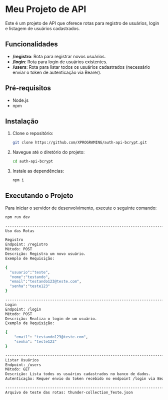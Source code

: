 # Meu Projeto de API

Este é um projeto de API que oferece rotas para registro de usuários, login e listagem de usuários cadastrados.

## Funcionalidades

- **/registro**: Rota para registrar novos usuários.
- **/login**: Rota para login de usuários existentes.
- **/users**: Rota para listar todos os usuários cadastrados (necessário enviar o token de autenticação via Bearer).

## Pré-requisitos

- Node.js
- npm

## Instalação

1. Clone o repositório:
    ```bash
    git clone https://github.com/XPROGRAMING/auth-api-bcrypt.git
    ```
2. Navegue até o diretório do projeto:
    ```bash
    cd auth-api-bcrypt
    ```
3. Instale as dependências:
    ```bash
    npm i
    ```

## Executando o Projeto

Para iniciar o servidor de desenvolvimento, execute o seguinte comando:
```bash
npm run dev

------------------------------------------------------------------------
Uso das Rotas

Registro
Endpoint: /registro
Método: POST
Descrição: Registra um novo usuário.
Exemplo de Requisição:

{
  "usuario":"teste",
  "nome":"testando",
  "email":"testando123@teste.com",
  "senha":"teste123"
}

------------------------------------------------------------------------
Login
Endpoint: /login
Método: POST
Descrição: Realiza o login de um usuário.
Exemplo de Requisição:

{
    "email": "testando123@teste.com",
    "senha": "teste123"
}

------------------------------------------------------------------------
Listar Usuários
Endpoint: /users
Método: GET
Descrição: Lista todos os usuários cadastrados no banco de dados.
Autenticação: Requer envio do token recebido no endpoint /login via Bearer Token.

------------------------------------------------------------------------
Arquivo de teste das rotas: thunder-collection_Teste.json

